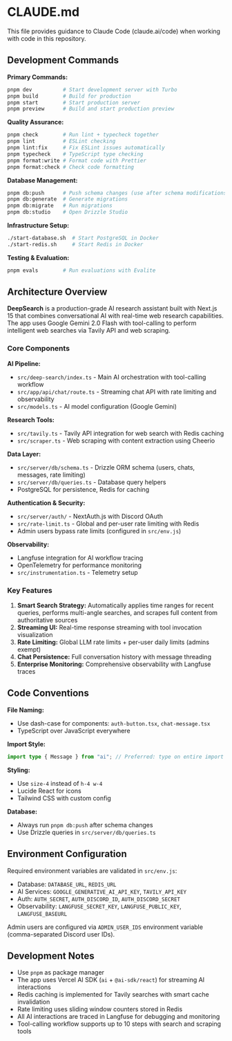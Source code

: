# CLAUDE.md

This file provides guidance to Claude Code (claude.ai/code) when working with code in this repository.

## Development Commands

**Primary Commands:**
```bash
pnpm dev          # Start development server with Turbo
pnpm build        # Build for production
pnpm start        # Start production server
pnpm preview      # Build and start production preview
```

**Quality Assurance:**
```bash
pnpm check        # Run lint + typecheck together
pnpm lint         # ESLint checking
pnpm lint:fix     # Fix ESLint issues automatically
pnpm typecheck    # TypeScript type checking
pnpm format:write # Format code with Prettier
pnpm format:check # Check code formatting
```

**Database Management:**
```bash
pnpm db:push      # Push schema changes (use after schema modifications)
pnpm db:generate  # Generate migrations
pnpm db:migrate   # Run migrations
pnpm db:studio    # Open Drizzle Studio
```

**Infrastructure Setup:**
```bash
./start-database.sh  # Start PostgreSQL in Docker
./start-redis.sh     # Start Redis in Docker
```

**Testing & Evaluation:**
```bash
pnpm evals        # Run evaluations with Evalite
```

## Architecture Overview

**DeepSearch** is a production-grade AI research assistant built with Next.js 15 that combines conversational AI with real-time web research capabilities. The app uses Google Gemini 2.0 Flash with tool-calling to perform intelligent web searches via Tavily API and web scraping.

### Core Components

**AI Pipeline:**
- `src/deep-search/index.ts` - Main AI orchestration with tool-calling workflow
- `src/app/api/chat/route.ts` - Streaming chat API with rate limiting and observability
- `src/models.ts` - AI model configuration (Google Gemini)

**Research Tools:**
- `src/tavily.ts` - Tavily API integration for web search with Redis caching
- `src/scraper.ts` - Web scraping with content extraction using Cheerio

**Data Layer:**
- `src/server/db/schema.ts` - Drizzle ORM schema (users, chats, messages, rate limiting)
- `src/server/db/queries.ts` - Database query helpers
- PostgreSQL for persistence, Redis for caching

**Authentication & Security:**
- `src/server/auth/` - NextAuth.js with Discord OAuth
- `src/rate-limit.ts` - Global and per-user rate limiting with Redis
- Admin users bypass rate limits (configured in `src/env.js`)

**Observability:**
- Langfuse integration for AI workflow tracing
- OpenTelemetry for performance monitoring
- `src/instrumentation.ts` - Telemetry setup

### Key Features

1. **Smart Search Strategy:** Automatically applies time ranges for recent queries, performs multi-angle searches, and scrapes full content from authoritative sources
2. **Streaming UI:** Real-time response streaming with tool invocation visualization
3. **Rate Limiting:** Global LLM rate limits + per-user daily limits (admins exempt)
4. **Chat Persistence:** Full conversation history with message threading
5. **Enterprise Monitoring:** Comprehensive observability with Langfuse traces

## Code Conventions

**File Naming:**
- Use dash-case for components: `auth-button.tsx`, `chat-message.tsx`
- TypeScript over JavaScript everywhere

**Import Style:**
```typescript
import type { Message } from "ai"; // Preferred: type on entire import
```

**Styling:**
- Use `size-4` instead of `h-4 w-4`
- Lucide React for icons
- Tailwind CSS with custom config

**Database:**
- Always run `pnpm db:push` after schema changes
- Use Drizzle queries in `src/server/db/queries.ts`

## Environment Configuration

Required environment variables are validated in `src/env.js`:
- Database: `DATABASE_URL`, `REDIS_URL`
- AI Services: `GOOGLE_GENERATIVE_AI_API_KEY`, `TAVILY_API_KEY`
- Auth: `AUTH_SECRET`, `AUTH_DISCORD_ID`, `AUTH_DISCORD_SECRET`
- Observability: `LANGFUSE_SECRET_KEY`, `LANGFUSE_PUBLIC_KEY`, `LANGFUSE_BASEURL`

Admin users are configured via `ADMIN_USER_IDS` environment variable (comma-separated Discord user IDs).

## Development Notes

- Use `pnpm` as package manager
- The app uses Vercel AI SDK (`ai` + `@ai-sdk/react`) for streaming AI interactions
- Redis caching is implemented for Tavily searches with smart cache invalidation
- Rate limiting uses sliding window counters stored in Redis
- All AI interactions are traced in Langfuse for debugging and monitoring
- Tool-calling workflow supports up to 10 steps with search and scraping tools